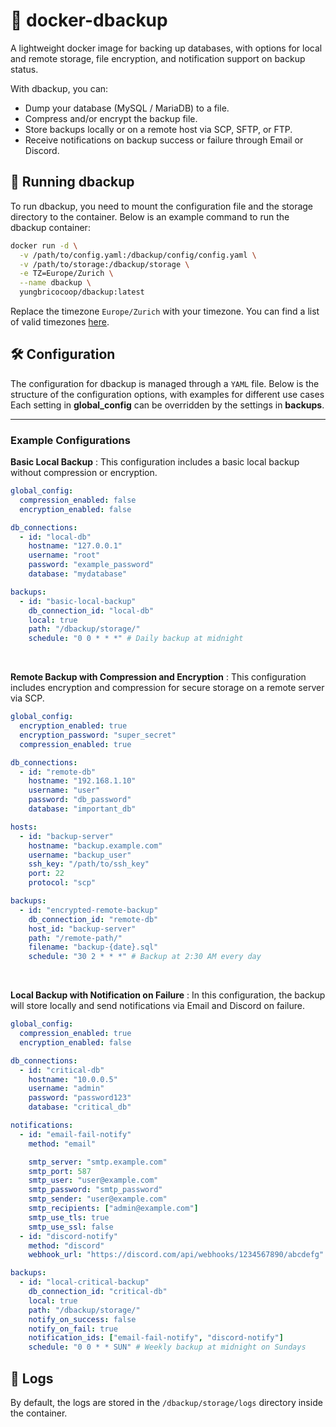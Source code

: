 # 🐋 docker-dbackup

A lightweight docker image for backing up databases, with options for local and remote storage, file encryption, and notification support on backup status.

With dbackup, you can:

- Dump your database (MySQL / MariaDB) to a file.
- Compress and/or encrypt the backup file.
- Store backups locally or on a remote host via SCP, SFTP, or FTP.
- Receive notifications on backup success or failure through Email or Discord.

## 🚀 Running dbackup

To run dbackup, you need to mount the configuration file and the storage directory to the container. Below is an example command to run the dbackup container:

```bash
docker run -d \
  -v /path/to/config.yaml:/dbackup/config/config.yaml \
  -v /path/to/storage:/dbackup/storage \
  -e TZ=Europe/Zurich \
  --name dbackup \
  yungbricocoop/dbackup:latest
```

Replace the timezone `Europe/Zurich` with your timezone. You can find a list of valid timezones [here](https://en.wikipedia.org/wiki/List_of_tz_database_time_zones).

## 🛠️ Configuration

The configuration for dbackup is managed through a `YAML` file. Below is the structure of the configuration options, with examples for different use cases Each setting in **global_config** can be overridden by the settings in **backups**.

---

### Example Configurations

**Basic Local Backup** : This configuration includes a basic local backup without compression or encryption.

```yaml
global_config:
  compression_enabled: false
  encryption_enabled: false

db_connections:
  - id: "local-db"
    hostname: "127.0.0.1"
    username: "root"
    password: "example_password"
    database: "mydatabase"

backups:
  - id: "basic-local-backup"
    db_connection_id: "local-db"
    local: true
    path: "/dbackup/storage/"
    schedule: "0 0 * * *" # Daily backup at midnight
```

</br>

**Remote Backup with Compression and Encryption** : This configuration includes encryption and compression for secure storage on a remote server via SCP.

```yaml
global_config:
  encryption_enabled: true
  encryption_password: "super_secret"
  compression_enabled: true

db_connections:
  - id: "remote-db"
    hostname: "192.168.1.10"
    username: "user"
    password: "db_password"
    database: "important_db"

hosts:
  - id: "backup-server"
    hostname: "backup.example.com"
    username: "backup_user"
    ssh_key: "/path/to/ssh_key"
    port: 22
    protocol: "scp"

backups:
  - id: "encrypted-remote-backup"
    db_connection_id: "remote-db"
    host_id: "backup-server"
    path: "/remote-path/"
    filename: "backup-{date}.sql"
    schedule: "30 2 * * *" # Backup at 2:30 AM every day
```

</br>

**Local Backup with Notification on Failure** : In this configuration, the backup will store locally and send notifications via Email and Discord on failure.

```yaml
global_config:
  compression_enabled: true
  encryption_enabled: false

db_connections:
  - id: "critical-db"
    hostname: "10.0.0.5"
    username: "admin"
    password: "password123"
    database: "critical_db"

notifications:
  - id: "email-fail-notify"
    method: "email"

    smtp_server: "smtp.example.com"
    smtp_port: 587
    smtp_user: "user@example.com"
    smtp_password: "smtp_password"
    smtp_sender: "user@example.com"
    smtp_recipients: ["admin@example.com"]
    smtp_use_tls: true
    smtp_use_ssl: false
  - id: "discord-notify"
    method: "discord"
    webhook_url: "https://discord.com/api/webhooks/1234567890/abcdefg"

backups:
  - id: "local-critical-backup"
    db_connection_id: "critical-db"
    local: true
    path: "/dbackup/storage/"
    notify_on_success: false
    notify_on_fail: true
    notification_ids: ["email-fail-notify", "discord-notify"]
    schedule: "0 0 * * SUN" # Weekly backup at midnight on Sundays
```

## 📜 Logs

By default, the logs are stored in the `/dbackup/storage/logs` directory inside the container.

